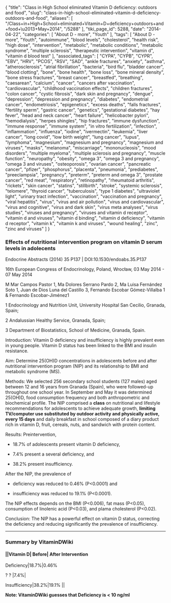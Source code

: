 {
    "title": "Class in High School eliminated Vitamin D deficiency: outdoors and food",
    "slug": "class-in-high-school-eliminated-vitamin-d-deficiency-outdoors-and-food",
    "aliases": [
        "/Class+in+High+School+eliminated+Vitamin+D+deficiency+outdoors+and+food+\u2013+May+2014",
        "/5288"
    ],
    "tiki_page_id": 5288,
    "date": "2014-04-22",
    "categories": [
        "About D - more",
        "Youth"
    ],
    "tags": [
        "About D - more",
        "Youth",
        "autoimmune",
        "blood levels",
        "cholesterol",
        "health risk",
        "high dose",
        "intervention",
        "metabolic",
        "metabolic conditions",
        "metabolic syndrome",
        "multiple sclerosis",
        "therapeutic intervention",
        "vitamin d",
        "vitamin d blood test"
    ],
    "associated_tags": [
        "CYPA",
        "CYPB",
        "CYPR",
        "EBV",
        "HRV",
        "PCOS",
        "RSV",
        "SAD",
        "ankle fractures",
        "anxiety",
        "asthma",
        "atherosclerosis",
        "atrial fibrillation",
        "bacteria",
        "bird flu",
        "bladder cancer",
        "blood clotting",
        "bone",
        "bone health",
        "bone loss",
        "bone mineral density",
        "bone stress fractures",
        "breast cancer",
        "breastfed",
        "breathing",
        "caesarean",
        "calcium",
        "cancer",
        "cancers after vaccination",
        "cardiovascular",
        "childhood vaccination effects",
        "children fractures",
        "colon cancer",
        "cystic fibrosis",
        "dark skin and pregnancy",
        "dengue",
        "depression",
        "depression and pregnancy",
        "diabetes",
        "endometrial cancer",
        "endometriosis",
        "epigenetics",
        "excess deaths",
        "falls fractures",
        "fertility sperm",
        "gastric cancer",
        "genetics",
        "gestational diabetes",
        "hay fever",
        "head and neck cancer",
        "heart failure",
        "helicobacter pylori",
        "hemodialysis",
        "herpes shingles",
        "hip fractures",
        "immune dysfunction",
        "immune response",
        "immune system",
        "in vitro fertilization",
        "infection",
        "inflammation",
        "influenza",
        "iodine",
        "ivermectin",
        "leukemia",
        "liver cancer",
        "long covid",
        "low birth weight",
        "lung cancer",
        "lupus",
        "lymphoma",
        "magnesium",
        "magnesium and pregnancy",
        "magnesium and viruses",
        "masks",
        "melanoma",
        "miscarriage",
        "mononucleosis",
        "mood disorders",
        "multiple myeloma",
        "multiple sclerosis and pregnancy",
        "muscle function",
        "neuropathy",
        "obesity",
        "omega 3",
        "omega 3 and pregnancy",
        "omega 3 and viruses",
        "osteoporosis",
        "ovarian cancer",
        "pancreatic cancer",
        "pfizer",
        "phosphorus",
        "placenta",
        "pneumonia",
        "prediabetes",
        "preeclampsia",
        "pregnancy",
        "preterm",
        "preterm and omega 3",
        "prostate cancer",
        "red meat",
        "respiratory",
        "retinopathy",
        "rheumatoid arthritis",
        "rickets",
        "skin cancer",
        "statins",
        "stillbirth",
        "stroke",
        "systemic sclerosis",
        "telomere",
        "thyroid cancer",
        "tuberculosis",
        "type 1 diabetes",
        "ultraviolet light",
        "urinary tract infection",
        "vaccination",
        "vaccination and pregnancy",
        "viral hepatitis",
        "virus",
        "virus and air pollution",
        "virus and cardiovascular",
        "virus and cognitive",
        "virus and dark skin",
        "virus meta analyses",
        "virus studies",
        "viruses and pregnancy",
        "viruses and vitamin d receptor",
        "vitamin d and viruses",
        "vitamin d binding",
        "vitamin d deficiency",
        "vitamin d receptor",
        "vitamin k",
        "vitamin k and viruses",
        "wound healing",
        "zinc",
        "zinc and viruses"
    ]
}


### Effects of nutritional intervention program on vitamin D serum levels in adolecents

Endocrine Abstracts (2014) 35 P137 | DOI:10.1530/endoabs.35.P137

16th European Congress of Endocrinology, Poland, Wrocław, 03 May 2014 - 07 May 2014

M Mar Campos Pastor 1, Ma Dolores Serrano Pardo 2, Ma Luisa Fernández Soto 1, Juan de Dios Luna del Castillo 3, Fernando Escobar Gómez-Villalba 1 & Fernando Escobar-Jiménez1

1 Endocrinology and Nutrition Unit, University Hospital San Cecilio, Granada, Spain; 

2 Andalussian Healthy Service, Granada, Spain; 

3 Department of Biostatistics, School of Medicine, Granada, Spain.

Introduction: Vitamin D deficiency and insufficiency is highly prevalent even in young people. Vitamin D status has been linked to the BMI and insulin resistance.

Aim: Determine 25(OH)D concentrations in adolescents before and after nutritional intervention program (NIP) and its relationship to BMI and metabolic syndrome (MS).

Methods: We selected 256 secondary school students (127 males) aged between 12 and 16 years from Granada (Spain), who were followed-up throughout one school year. In September and May it was determined 25(OH)D, food consumption frequency and both anthropometric and biochemical profile. The NIP comprised a  **class**  on nutritional and lifestyle recommendations for adolescents to achieve adequate growth,  **limiting TV/computer use substituted by outdoor activity and physically active, every 15 days** and daily breakfast in school composed of a diary product rich in vitamin D, fruit, cereals, nuts, and sandwich with protein content.

Results: Preintervention, 

* 18.7% of adolescents present vitamin D deficiency, 

* 7.4% present a several deficiency, and 

* 38.2% present insufficiency. 

After the NIP, the prevalence of 

* deficiency was reduced to 0.46% (P<0.0001) and 

* insufficiency was reduced to 19.1% (P<0.0001). 

The NIP effects depends on the BMI (P<0.006), fat mass (P<0.05), consumption of linolenic acid (P<0.03), and plama cholesterol (P<0.02).

Conclusion: The NIP has a powerful effect on vitamin D status, correcting the deficiency and reducing significantly the prevalence of insufficiency.

---

### Summary by VitaminDWiki

#### ||Vitamin D| Before| After Intervention

Deficiency|18.7%|0.46%

? ? |7.4%|

Insufficiency|38.2%|19.1% ||

 **Note: VitaminDWiki guesses that Deficiency is < 10 ng/ml**